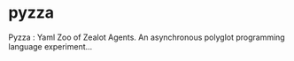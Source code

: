 # pyzza
Pyzza : Yaml Zoo of Zealot Agents. An asynchronous polyglot programming language experiment...
